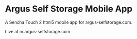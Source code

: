 # Argus Self Storage Mobile App

A Sencha Touch 2 html5 mobile app for argus-selfstorage.com.  

Live at m.argus-selfstorage.com
